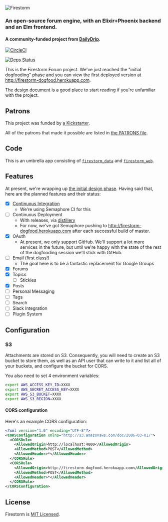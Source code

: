 ![Firestorm](./apps/firestorm_web/assets/static/images/firestorm-logo.png)
### An open-source forum engine, with an Elixir+Phoenix backend and an Elm frontend.
#### A community-funded project from [DailyDrip](https://www.dailydrip.com).

[![CircleCI](https://circleci.com/gh/circleci/firestorm.svg?style=svg)](https://circleci.com/gh/circleci/firestorm)

[![Deps Status](https://beta.hexfaktor.org/badge/all/github/dailydrip/firestorm.svg)](https://beta.hexfaktor.org/github/dailydrip/firestorm)

This is the Firestorm Forum project.  We've just reached the "initial
dogfooding" phase and you can view the first deployed version at
<http://firestorm-dogfood.herokuapp.com>.

[The design document](design/README.md) is a good place to start reading if
you're unfamiliar with the project.

## Patrons

This project was funded by [a
Kickstarter](https://www.kickstarter.com/projects/1003377429/firestorm-an-open-source-forum-in-phoenix-from-eli).

All of the patrons that made it possible are listed in [the PATRONS
file](PATRONS.md).

## Code

This is an umbrella app consisting of [`firestorm_data`](./apps/firestorm_data)
and [`firestorm_web`](./apps/firestorm_web).

## Features

At present, we're wrapping up [the initial design phase](design/README.md). Having
said that, here are the planned features and their status:

- [x] [Continuous Integration](https://semaphoreci.com/dailydrip/firestorm)
  - We're using Semaphore CI for this
- [ ] Continuous Deployment
  - With releases, via [distillery](https://github.com/bitwalker/distillery)
  - For now, we've got Semaphore pushing to
    <http://firestorm-dogfood.herokuapp.com> after each successful build of
    master.
- [x] OAuth
  - At present, we only support GitHub. We'll support a lot more services in the
    future, but until we're happy with the state of the rest of the dogfooding
    session we'll stick with GitHub.
- [ ] Email (first class!)
  - The goal here is to be a fantastic replacement for Google Groups
- [x] Forums
- [x] Topics
  - [ ] Stickies
- [x] Posts
- [ ] Personal Messaging
- [ ] Tags
- [ ] Search
- [ ] Slack Integration
- [ ] Plugin System

## Configuration

### S3

Attachments are stored on S3. Consequently, you will need to create an S3 bucket
to store them, as well as an API user that can write to it and list all of your
buckets, and configure the bucket for CORS.

You also need to set 4 environment variables:

```sh
export AWS_ACCESS_KEY_ID=XXXX
export AWS_SECRET_ACCESS_KEY=XXXX
export AWS_S3_BUCKET=XXXX
export AWS_S3_REGION=XXXX
```

#### CORS configuration

Here's an example CORS configuration:

```xml
<?xml version="1.0" encoding="UTF-8"?>
<CORSConfiguration xmlns="http://s3.amazonaws.com/doc/2006-03-01/">
  <CORSRule>
    <AllowedOrigin>http://localhost:4000</AllowedOrigin>
    <AllowedMethod>POST</AllowedMethod>
    <AllowedHeader>*</AllowedHeader>
  </CORSRule>
  <CORSRule>
    <AllowedOrigin>http://firestorm-dogfood.herokuapp.com</AllowedOrigin>
    <AllowedMethod>POST</AllowedMethod>
    <AllowedHeader>*</AllowedHeader>
  </CORSRule>
</CORSConfiguration>
```

## License

Firestorm is [MIT Licensed](./LICENSE).
